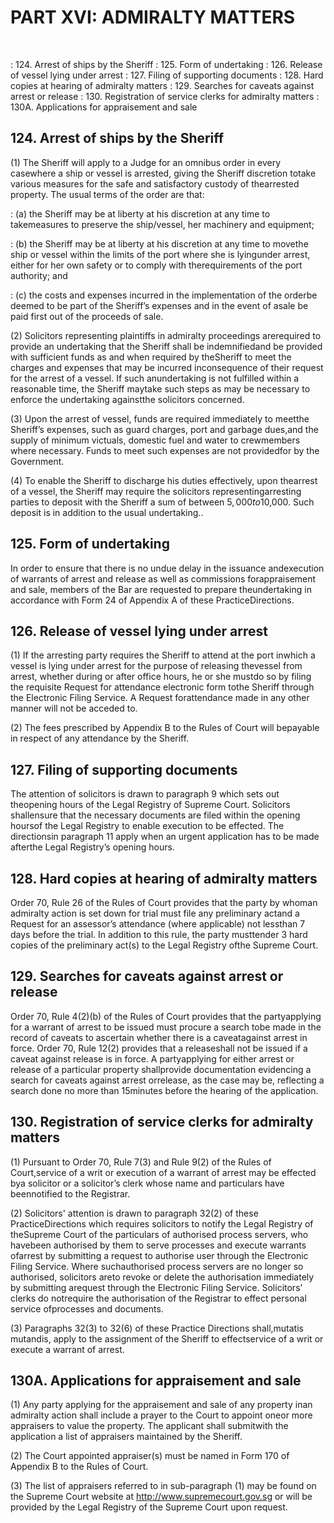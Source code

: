 # PART XVI: ADMIRALTY MATTERS
&nbsp;

: 124\. Arrest of ships by the Sheriff 
: 125\. Form of undertaking 
: 126\. Release of vessel lying under arrest 
: 127\. Filing of supporting documents 
: 128\. Hard copies at hearing of admiralty matters 
: 129\. Searches for caveats against arrest or release 
: 130\. Registration of service clerks for admiralty matters 
: 130A\. Applications for appraisement and sale

## 124\. Arrest of ships by the Sheriff

(1) The Sheriff will apply to a Judge for an omnibus order in every casewhere a ship or vessel is arrested, giving the Sheriff discretion totake various measures for the safe and satisfactory custody of thearrested property. The usual terms of the order are that:

: (a) the Sheriff may be at liberty at his discretion at any time to takemeasures to preserve the ship/vessel, her machinery and equipment;

: (b) the Sheriff may be at liberty at his discretion at any time to movethe ship or vessel within the limits of the port where she is lyingunder arrest, either for her own safety or to comply with therequirements of the port authority; and

: (c) the costs and expenses incurred in the implementation of the orderbe deemed to be part of the Sheriff’s expenses and in the event of asale be paid first out of the proceeds of sale.

(2) Solicitors representing plaintiffs in admiralty proceedings arerequired to provide an undertaking that the Sheriff shall be indemnifiedand be provided with sufficient funds as and when required by theSheriff to meet the charges and expenses that may be incurred inconsequence of their request for the arrest of a vessel. If such anundertaking is not fulfilled within a reasonable time, the Sheriff maytake such steps as may be necessary to enforce the undertaking againstthe solicitors concerned.

(3) Upon the arrest of vessel, funds are required immediately to meetthe Sheriff’s expenses, such as guard charges, port and garbage dues,and the supply of minimum victuals, domestic fuel and water to crewmembers where necessary. Funds to meet such expenses are not providedfor by the Government.

(4) To enable the Sheriff to discharge his duties effectively, upon thearrest of a vessel, the Sheriff may require the solicitors representingarresting parties to deposit with the Sheriff a sum of between $5,000 to$10,000. Such deposit is in addition to the usual undertaking..

## 125\. Form of undertaking

In order to ensure that there is no undue delay in the issuance andexecution of warrants of arrest and release as well as commissions forappraisement and sale, members of the Bar are requested to prepare theundertaking in accordance with Form 24 of Appendix A of these PracticeDirections.

## 126\. Release of vessel lying under arrest

(1) If the arresting party requires the Sheriff to attend at the port inwhich a vessel is lying under arrest for the purpose of releasing thevessel from arrest, whether during or after office hours, he or she mustdo so by filing the requisite Request for attendance electronic form tothe Sheriff through the Electronic Filing Service. A Request forattendance made in any other manner will not be acceded to.

(2) The fees prescribed by Appendix B to the Rules of Court will bepayable in respect of any attendance by the Sheriff.

## 127\. Filing of supporting documents

The attention of solicitors is drawn to paragraph 9 which sets out theopening hours of the Legal Registry of Supreme Court. Solicitors shallensure that the necessary documents are filed within the opening hoursof the Legal Registry to enable execution to be effected. The directionsin paragraph 11 apply when an urgent application has to be made afterthe Legal Registry’s opening hours.

## 128. Hard copies at hearing of admiralty matters

Order 70, Rule 26 of the Rules of Court provides that the party by whoman admiralty action is set down for trial must file any preliminary actand a Request for an assessor’s attendance (where applicable) not lessthan 7 days before the trial. In addition to this rule, the party musttender 3 hard copies of the preliminary act(s) to the Legal Registry ofthe Supreme Court.

## 129. Searches for caveats against arrest or release

Order 70, Rule 4(2)(b) of the Rules of Court provides that the partyapplying for a warrant of arrest to be issued must procure a search tobe made in the record of caveats to ascertain whether there is a caveatagainst arrest in force. Order 70, Rule 12(2) provides that a releaseshall not be issued if a caveat against release is in force. A partyapplying for either arrest or release of a particular property shallprovide documentation evidencing a search for caveats against arrest orrelease, as the case may be, reflecting a search done no more than 15minutes before the hearing of the application.

## 130. Registration of service clerks for admiralty matters

(1) Pursuant to Order 70, Rule 7(3) and Rule 9(2) of the Rules of Court,service of a writ or execution of a warrant of arrest may be effected bya solicitor or a solicitor’s clerk whose name and particulars have beennotified to the Registrar.

(2) Solicitors' attention is drawn to paragraph 32(2) of these PracticeDirections which requires solicitors to notify the Legal Registry of theSupreme Court of the particulars of authorised process servers, who havebeen authorised by them to serve processes and execute warrants ofarrest by submitting a request to authorise user through the Electronic Filing Service. Where suchauthorised process servers are no longer so authorised, solicitors areto revoke or delete the authorisation immediately by submitting arequest through the Electronic Filing Service. Solicitors’ clerks do notrequire the authorisation of the Registrar to effect personal service ofprocesses and documents.

(3) Paragraphs 32(3) to 32(6) of these Practice Directions shall,mutatis mutandis, apply to the assignment of the Sheriff to effectservice of a writ or execute a warrant of arrest.

## 130A. Applications for appraisement and sale

(1) Any party applying for the appraisement and sale of any property inan admiralty action shall include a prayer to the Court to appoint oneor more appraisers to value the property.  The applicant shall submitwith the application a list of appraisers maintained by the Sheriff.

(2) The Court appointed appraiser(s) must be named in Form 170 of Appendix B to the Rules of Court.

(3) The list of appraisers referred to in sub-paragraph (1) may be found on the Supreme Court website at http://www.supremecourt.gov.sg or will be provided by the Legal Registry of the Supreme Court upon request.